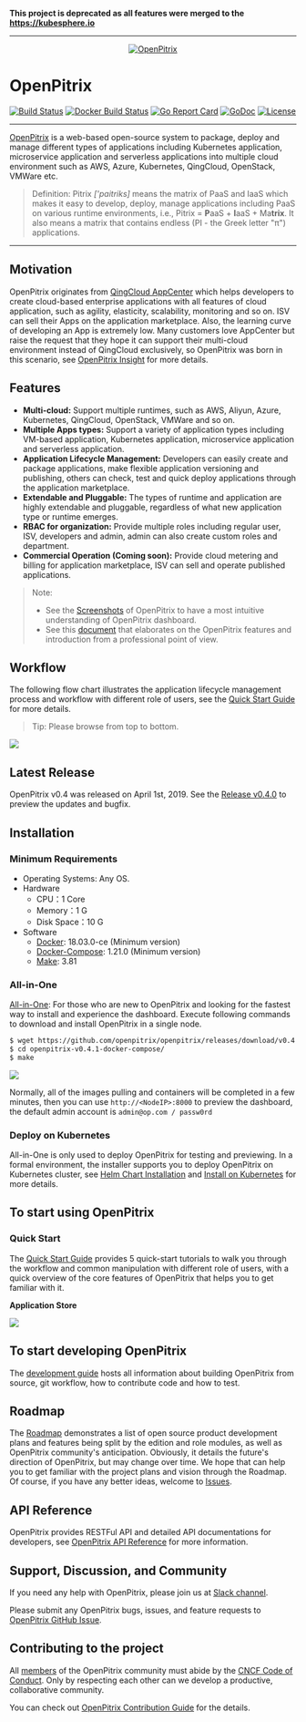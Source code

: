 **This project is deprecated as all features were merged to the https://kubesphere.io**

---

<p align="center"><a href="http://openpitrix.io" target="_blank"><img src="https://raw.githubusercontent.com/openpitrix/openpitrix/master/docs/images/logo.png" alt="OpenPitrix"></a></p>

# OpenPitrix

[![Build Status](https://travis-ci.org/openpitrix/openpitrix.svg)](https://travis-ci.org/openpitrix/openpitrix)
[![Docker Build Status](https://img.shields.io/docker/build/openpitrix/openpitrix.svg)](https://hub.docker.com/r/openpitrix/openpitrix/)
[![Go Report Card](https://goreportcard.com/badge/openpitrix.io/openpitrix)](https://goreportcard.com/report/openpitrix.io/openpitrix)
[![GoDoc](https://godoc.org/openpitrix.io/openpitrix?status.svg)](https://godoc.org/openpitrix.io/openpitrix)
[![License](http://img.shields.io/badge/license-apache%20v2-blue.svg)](https://github.com/openpitrix/openpitrix/blob/master/LICENSE)

----

[OpenPitrix](https://openpitrix.io/) is a web-based open-source system to package, deploy and manage different types of applications including Kubernetes application, microservice application and serverless applications into multiple cloud environment such as AWS, Azure, Kubernetes, QingCloud, OpenStack, VMWare etc.

> Definition: Pitrix _['paitriks]_ means the matrix of PaaS and IaaS which makes it easy to develop, deploy, manage applications including PaaS on various runtime environments, i.e., Pitrix = **P**aaS + **I**aaS + Ma**trix**. It also means a matrix that contains endless (PI - the Greek letter "π") applications. 

----

## Motivation

OpenPitrix originates from [QingCloud AppCenter](https://appcenter.qingcloud.com) which helps developers to create cloud-based enterprise applications with all features of cloud application, such as agility, elasticity, scalability, monitoring and so on. ISV can sell their Apps on the application marketplace. Also, the learning curve of developing an App is extremely low. Many customers love AppCenter but raise the request that they hope it can support their multi-cloud environment instead of QingCloud exclusively, so OpenPitrix was born in this scenario, see [OpenPitrix Insight](https://github.com/openpitrix/openpitrix/wiki/OpenPitrix-Insight) for more details.

## Features

- **Multi-cloud:** Support multiple runtimes, such as AWS, Aliyun, Azure, Kubernetes, QingCloud, OpenStack, VMWare and so on. 
- **Multiple Apps types:** Support a variety of application types including VM-based application, Kubernetes application, microservice application and serverless application.
- **Application Lifecycle Management:** Developers can easily create and package applications, make flexible application versioning and publishing, others can check, test and quick deploy applications through the application marketplace.
- **Extendable and Pluggable:** The types of runtime and application are highly extendable and pluggable, regardless of what new application type or runtime emerges.
- **RBAC for organization:** Provide multiple roles including regular user, ISV, developers and admin, admin can also create custom roles and department.
- **Commercial Operation (Coming soon):** Provide cloud metering and billing for application marketplace, ISV can sell and operate published applications.

> Note: 
> - See the [Screenshots](docs/op-screenshot.md) of OpenPitrix to have a most intuitive understanding of OpenPitrix dashboard.
> - See this [document](https://openpitrix.io/docs/v0.4/zh-CN/introduction/basic) that elaborates on the OpenPitrix features and introduction from a professional point of view.

## Workflow

The following flow chart illustrates the application lifecycle management process and workflow with different role of users, see the [Quick Start Guide](https://openpitrix.io/docs/v0.4/zh-CN/getting-start/introduction) for more details.

> Tip: Please browse from top to bottom.

![](docs/images/op-workflow-en.png)

## Latest Release

OpenPitrix v0.4 was released on April 1st, 2019. See the [Release v0.4.0](https://github.com/openpitrix/openpitrix/releases/tag/v0.4.0) to preview the updates and bugfix.

## Installation

### Minimum Requirements

- Operating Systems: Any OS.
- Hardware
   - CPU：1 Core
   - Memory：1 G
   - Disk Space：10 G
- Software
   - [Docker](https://docs.docker.com/install/): 18.03.0-ce (Minimum version)
   - [Docker-Compose](https://docs.docker.com/compose/install/): 1.21.0 (Minimum version)
   - [Make](https://www.gnu.org/software/make/): 3.81

### All-in-One

[All-in-One](https://openpitrix.io/install): For those who are new to OpenPitrix and looking for the fastest way to install and experience the dashboard. Execute following commands to download and install OpenPitrix in a single node. 

```bash
$ wget https://github.com/openpitrix/openpitrix/releases/download/v0.4.1/openpitrix-v0.4.1-docker-compose.tar.gz && tar -zxf openpitrix-v0.4.1-docker-compose.tar.gz
$ cd openpitrix-v0.4.1-docker-compose/
$ make
```

![](docs/images/op-installation.gif)

Normally, all of the images pulling and containers will be completed in a few minutes, then you can use `http://<NodeIP>:8000` to preview the dashboard, the default admin account is `admin@op.com	/ passw0rd`

### Deploy on Kubernetes

All-in-One is only used to deploy OpenPitrix for testing and previewing. In a formal environment, the installer supports you to deploy OpenPitrix on Kubernetes cluster, see [Helm Chart Installation](https://openpitrix.io/docs/v0.4/zh-CN/installation/helm-chart) and [Install on Kubernetes](https://openpitrix.io/docs/v0.4/zh-CN/installation/kubernetes) for more details.

## To start using OpenPitrix

### Quick Start

The [Quick Start Guide](https://openpitrix.io/docs/v0.4/zh-CN/getting-start/introduction) provides 5 quick-start tutorials to walk you through the workflow and common manipulation with different role of users, with a quick overview of the core features of OpenPitrix that helps you to get familiar with it.

**Application Store**

![](docs/images/op-appstore.png)

## To start developing OpenPitrix

The [development guide](docs/development-guide.md) hosts all information about building OpenPitrix from source, git workflow, how to contribute code and how to test.

## Roadmap

The [Roadmap](docs/Roadmap.md) demonstrates a list of open source product development plans and features being split by the edition and role modules, as well as OpenPitrix community's anticipation. Obviously, it details the future's direction of OpenPitrix, but may change over time. We hope that can help you to get familiar with the project plans and vision through the Roadmap. Of course, if you have any better ideas, welcome to [Issues](https://github.com/openpitrix/openpitrix/issues).

## API Reference

OpenPitrix provides RESTFul API and detailed API documentations for developers, see [OpenPitrix API Reference](https://openpitrix.io/api) for more information.

## Support, Discussion, and Community

If you need any help with OpenPitrix, please join us at [Slack channel](http://openpitrix.slack.com/).

Please submit any OpenPitrix bugs, issues, and feature requests to [OpenPitrix GitHub Issue](https://github.com/openpitrix/openpitrix/issues).


## Contributing to the project

All [members](docs/members.md) of the OpenPitrix community must abide by the [CNCF Code of Conduct](https://github.com/cncf/foundation/blob/master/code-of-conduct.md). Only by respecting each other can we develop a productive, collaborative community.

You can check out [OpenPitrix Contribution Guide](https://openpitrix.io/docs/v0.4/zh-CN/contribution/contribution-guide) for the details.



